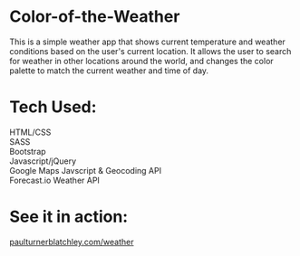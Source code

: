 # Color-of-the-Weather
  This is a simple weather app that shows current temperature and weather conditions 
  based on the user's current location. It allows the user to search for weather in
  other locations around the world, and changes the color palette to match the current 
  weather and time of day.

# Tech Used:
  HTML/CSS<br>
  SASS<br>
  Bootstrap<br>
  Javascript/jQuery<br>
  Google Maps Javscript & Geocoding API <br>
  Forecast.io Weather API

# See it in action: 
  <a href="http://paulturnerblatchley.com/weather" target="_blank">paulturnerblatchley.com/weather</a>

